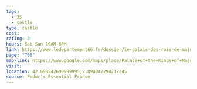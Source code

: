```yaml
---
tags:
  - 3S
  - castle
type: castle
cost: 
rating: 3
hours: Sat-Sun 10AM-6PM
link: https://www.ledepartement66.fr/dossier/le-palais-des-rois-de-majorque/
page: "708"
map-link: https://www.google.com/maps/place/Palace+of+the+Kings+of+Majorca/@42.6939917,2.8913499,17z/data=!3m1!4b1!4m10!3m9!1s0x12b06e4bf6904627:0x3e6b6d45b0ee8c2!5m3!1s2025-01-05!4m1!1i2!8m2!3d42.6939878!4d2.8939248!16s%2Fm%2F03byh57?entry=ttu&g_ep=EgoyMDI0MTAwOS4wIKXMDSoASAFQAw%3D%3D
visit: 
location: 42.693542699999995,2.894047294217245
source: Fodor's Essential France
---
```

